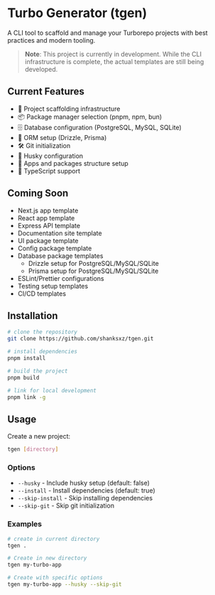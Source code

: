 # Turbo Generator (tgen)

A CLI tool to scaffold and manage your Turborepo projects with best practices and modern tooling.

> **Note**: This project is currently in development. While the CLI infrastructure is complete, the actual templates are still being developed.

## Current Features

- 🚀 Project scaffolding infrastructure
- 📦 Package manager selection (pnpm, npm, bun)
- 🗄️ Database configuration (PostgreSQL, MySQL, SQLite)
- 🔌 ORM setup (Drizzle, Prisma)
- 🛠️ Git initialization
- 🔧 Husky configuration
- 📱 Apps and packages structure setup
- 🎯 TypeScript support

## Coming Soon

- Next.js app template
- React app template
- Express API template
- Documentation site template
- UI package template
- Config package template
- Database package templates
    - Drizzle setup for PostgreSQL/MySQL/SQLite
    - Prisma setup for PostgreSQL/MySQL/SQLite
- ESLint/Prettier configurations
- Testing setup templates
- CI/CD templates

## Installation

```bash
# clone the repository
git clone https://github.com/shanksxz/tgen.git

# install dependencies
pnpm install

# build the project
pnpm build

# link for local development
pnpm link -g
```

## Usage

Create a new project:

```bash
tgen [directory]
```

### Options

- `--husky` - Include husky setup (default: false)
- `--install` - Install dependencies (default: true)
- `--skip-install` - Skip installing dependencies
- `--skip-git` - Skip git initialization

### Examples

```bash
# create in current directory
tgen .

# Create in new directory
tgen my-turbo-app

# Create with specific options
tgen my-turbo-app --husky --skip-git
```

